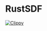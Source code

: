 # RustSDF
[![Clippy](https://github.com/aeMortis/RustSDF/actions/workflows/rust.yml/badge.svg)](https://github.com/aeMortis/RustSDF/actions/workflows/rust.yml)
